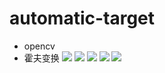 # automatic-target
* opencv
* 霍夫变换
![](https://github.com/495285586/automatic-target/blob/master/pic/%E5%9B%BE%E7%89%872.png?raw=true)
    ![](https://github.com/495285586/automatic-target/blob/master/pic/%E5%9B%BE%E7%89%873.png?raw=true)
    ![](https://github.com/495285586/automatic-target/blob/master/pic/%E5%9B%BE%E7%89%877.png?raw=true)
    ![](https://github.com/495285586/automatic-target/blob/master/pic/%E5%9B%BE%E7%89%878.png?raw=true)
    ![](https://github.com/495285586/automatic-target/blob/master/pic/%E5%9B%BE%E7%89%8712.png?raw=true)

    
